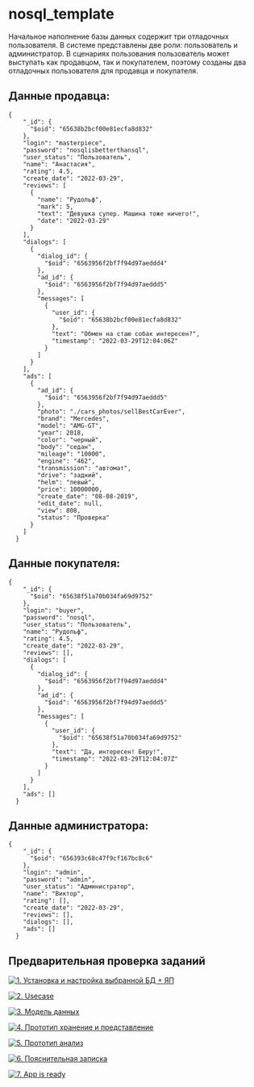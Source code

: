 # nosql_template
Начальное наполнение базы данных содержит три отладочных пользователя. В системе представлены две роли: пользователь и администратор. В сценариях пользования пользователь может выступать как продавцом, так и покупателем, поэтому созданы два отладочных пользователя для продавца и покупателя.

## Данные продавца:
```shell
{
    "_id": {
      "$oid": "65638b2bcf00e81ecfa8d832"
    },
    "login": "masterpiece",
    "password": "nosqlisbetterthansql",
    "user_status": "Пользователь",
    "name": "Анастасия",
    "rating": 4.5,
    "create_date": "2022-03-29",
    "reviews": [
      {
        "name": "Рудольф",
        "mark": 5,
        "text": "Девушка супер. Машина тоже ничего!",
        "date": "2022-03-29"
      }
    ],
    "dialogs": [
      {
        "dialog_id": {
          "$oid": "6563956f2bf7f94d97aeddd4"
        },
        "ad_id": {
          "$oid": "6563956f2bf7f94d97aeddd5"
        },
        "messages": [
          {
            "user_id": {
              "$oid": "65638b2bcf00e81ecfa8d832"
            },
            "text": "Обмен на стаю собак интересен?",
            "timestamp": "2022-03-29Т12:04:06Z"
          }
        ]
      }
    ],
    "ads": [
      {
        "ad_id": {
          "$oid": "6563956f2bf7f94d97aeddd5"
        },
        "photo": "./cars_photos/sellBestCarEver",
        "brand": "Mercedes",
        "model": "AMG-GT",
        "year": 2018,
        "color": "черный",
        "body": "седан",
        "mileage": "10000",
        "engine": "462",
        "transmission": "автомат",
        "drive": "задний",
        "helm": "левый",
        "price": 10000000,
        "create_date": "08-08-2019",
        "edit_date": null,
        "view": 808,
        "status": "Проверка"
      }
    ]
  }
```
## Данные покупателя:
```shell
{
    "_id": {
      "$oid": "65638f51a70b034fa69d9752"
    },
    "login": "buyer",
    "password": "nosql",
    "user_status": "Пользователь",
    "name": "Рудольф",
    "rating": 4.5,
    "create_date": "2022-03-29",
    "reviews": [],
    "dialogs": [
      {
        "dialog_id": {
          "$oid": "6563956f2bf7f94d97aeddd4"
        },
        "ad_id": {
          "$oid": "6563956f2bf7f94d97aeddd5"
        },
        "messages": [
          {
            "user_id": {
              "$oid": "65638f51a70b034fa69d9752"
            },
            "text": "Да, интересен! Беру!",
            "timestamp": "2022-03-29Т12:04:07Z"
          }
        ]
      }
    ],
    "ads": []
  }
```
## Данные администратора:
```shell
{
    "_id": {
      "$oid": "656393c68c47f9cf167bc8c6"
    },
    "login": "admin",
    "password": "admin",
    "user_status": "Администратор",
    "name": "Виктор",
    "rating": [],
    "create_date": "2022-03-29",
    "reviews": [],
    "dialogs": [],
    "ads": []
  }
```

## Предварительная проверка заданий

<a href=" ./../../../actions/workflows/1_helloworld.yml" >![1. Установка и настройка выбранной БД + ЯП]( ./../../actions/workflows/1_helloworld.yml/badge.svg)</a>

<a href=" ./../../../actions/workflows/2_usecase.yml" >![2. Usecase]( ./../../actions/workflows/2_usecase.yml/badge.svg)</a>

<a href=" ./../../../actions/workflows/3_data_model.yml" >![3. Модель данных]( ./../../actions/workflows/3_data_model.yml/badge.svg)</a>

<a href=" ./../../../actions/workflows/4_prototype_store_and_view.yml" >![4. Прототип хранение и представление]( ./../../actions/workflows/4_prototype_store_and_view.yml/badge.svg)</a>

<a href=" ./../../../actions/workflows/5_prototype_analysis.yml" >![5. Прототип анализ]( ./../../actions/workflows/5_prototype_analysis.yml/badge.svg)</a> 

<a href=" ./../../../actions/workflows/6_report.yml" >![6. Пояснительная записка]( ./../../actions/workflows/6_report.yml/badge.svg)</a>

<a href=" ./../../../actions/workflows/7_app_is_ready.yml" >![7. App is ready]( ./../../actions/workflows/7_app_is_ready.yml/badge.svg)</a>
